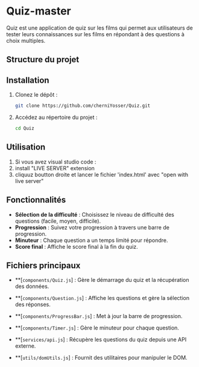 # Quiz-master

Quiz est une application de quiz sur les films qui permet aux utilisateurs de tester leurs connaissances sur les films en répondant à des questions à choix multiples.

## Structure du projet


## Installation

1. Clonez le dépôt :
    ```sh
    git clone https://github.com/cherniYosser/Quiz.git
    ```
2. Accédez au répertoire du projet :
    ```sh
    cd Quiz
    ```

## Utilisation

1. Si vous avez visual studio code :
2.   install "LIVE SERVER" extension
3.   cliquuz boutton droite et lancer le fichier 'index.html' avec "open with live server" 

## Fonctionnalités

- **Sélection de la difficulté** : Choisissez le niveau de difficulté des questions (facile, moyen, difficile).
- **Progression** : Suivez votre progression à travers une barre de progression.
- **Minuteur** : Chaque question a un temps limité pour répondre.
- **Score final** : Affiche le score final à la fin du quiz.

## Fichiers principaux

- **[`components/Quiz.js`] : Gère le démarrage du quiz et la récupération des données.
- **[`components/Question.js`] : Affiche les questions et gère la sélection des réponses.
- **[`components/ProgressBar.js`] : Met à jour la barre de progression.
- **[`components/Timer.js`] : Gère le minuteur pour chaque question.

- **[`services/api.js`] : Récupère les questions du quiz depuis une API externe.
- **[`utils/domUtils.js`] : Fournit des utilitaires pour manipuler le DOM.
